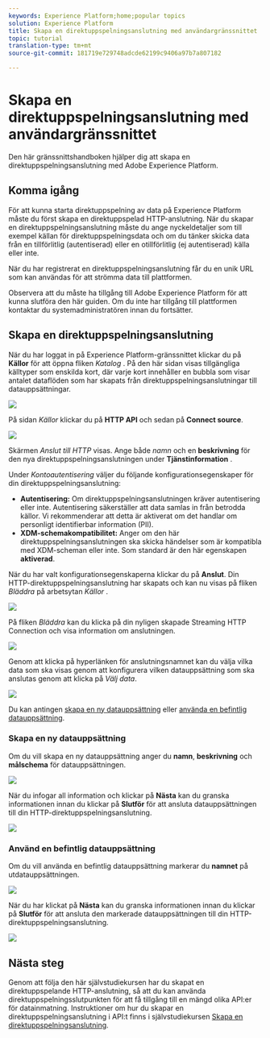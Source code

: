 ```yaml
---
keywords: Experience Platform;home;popular topics
solution: Experience Platform
title: Skapa en direktuppspelningsanslutning med användargränssnittet
topic: tutorial
translation-type: tm+mt
source-git-commit: 181719e729748adcde62199c9406a97b7a807182

---
```



# Skapa en direktuppspelningsanslutning med användargränssnittet

Den här gränssnittshandboken hjälper dig att skapa en direktuppspelningsanslutning med Adobe Experience Platform.

## Komma igång

För att kunna starta direktuppspelning av data på Experience Platform måste du först skapa en direktuppspelad HTTP-anslutning. När du skapar en direktuppspelningsanslutning måste du ange nyckeldetaljer som till exempel källan för direktuppspelningsdata och om du tänker skicka data från en tillförlitlig (autentiserad) eller en otillförlitlig (ej autentiserad) källa eller inte.

När du har registrerat en direktuppspelningsanslutning får du en unik URL som kan användas för att strömma data till plattformen.

Observera att du måste ha tillgång till Adobe Experience Platform för att kunna slutföra den här guiden. Om du inte har tillgång till plattformen kontaktar du systemadministratören innan du fortsätter.

## Skapa en direktuppspelningsanslutning

När du har loggat in på Experience Platform-gränssnittet klickar du på **Källor** för att öppna fliken *Katalog* . På den här sidan visas tillgängliga källtyper som enskilda kort, där varje kort innehåller en bubbla som visar antalet dataflöden som har skapats från direktuppspelningsanslutningar till datauppsättningar.

![](../images/streaming-ingestion/ui/click-sources.png)

På sidan *Källor* klickar du på **HTTP API** och sedan på **Connect source**.

![](../images/streaming-ingestion/ui/click-connect-source.png)

Skärmen *Anslut till HTTP* visas. Ange både *namn* och en **beskrivning** för den nya direktuppspelningsanslutningen under **Tjänstinformation** .

Under *Kontoautentisering* väljer du följande konfigurationsegenskaper för din direktuppspelningsanslutning:

- **Autentisering:** Om direktuppspelningsanslutningen kräver autentisering eller inte. Autentisering säkerställer att data samlas in från betrodda källor. Vi rekommenderar att detta är aktiverat om det handlar om personligt identifierbar information (PII).
- **XDM-schemakompatibilitet:** Anger om den här direktuppspelningsanslutningen ska skicka händelser som är kompatibla med XDM-scheman eller inte. Som standard är den här egenskapen **aktiverad**.

När du har valt konfigurationsegenskaperna klickar du på **Anslut**. Din HTTP-direktuppspelningsanslutning har skapats och kan nu visas på fliken *Bläddra* på arbetsytan *Källor* .

![](../images/streaming-ingestion/ui/http-sources-details.png)

På fliken *Bläddra* kan du klicka på din nyligen skapade Streaming HTTP Connection och visa information om anslutningen.

![](../images/streaming-ingestion/ui/browse-sources.png)

Genom att klicka på hyperlänken för anslutningsnamnet kan du välja vilka data som ska visas genom att konfigurera vilken datauppsättning som ska anslutas genom att klicka på *Välj data*.

![](../images/streaming-ingestion/ui/select-data.png)

Du kan antingen [skapa en ny datauppsättning](#create-a-new-dataset) eller [använda en befintlig datauppsättning](#use-an-existing-dataset).

### Skapa en ny datauppsättning

Om du vill skapa en ny datauppsättning anger du **namn**, **beskrivning** och **målschema** för datauppsättningen.

![](../images/streaming-ingestion/ui/create-new-dataset.png)

När du infogar all information och klickar på **Nästa** kan du granska informationen innan du klickar på **Slutför** för att ansluta datauppsättningen till din HTTP-direktuppspelningsanslutning.

![](../images/streaming-ingestion/ui/review-create-new-dataset.png)

### Använd en befintlig datauppsättning

Om du vill använda en befintlig datauppsättning markerar du **namnet** på utdatauppsättningen.

![](../images/streaming-ingestion/ui/use-existing-dataset.png)

När du har klickat på **Nästa** kan du granska informationen innan du klickar på **Slutför** för att ansluta den markerade datauppsättningen till din HTTP-direktuppspelningsanslutning.

![](../images/streaming-ingestion/ui/review-existing-dataset.png)

## Nästa steg

Genom att följa den här självstudiekursen har du skapat en direktuppspelande HTTP-anslutning, så att du kan använda direktuppspelningsslutpunkten för att få tillgång till en mängd olika API:er för datainmatning. Instruktioner om hur du skapar en direktuppspelningsanslutning i API:t finns i självstudiekursen [Skapa en direktuppspelningsanslutning](../tutorials/create-streaming-connection.md).
